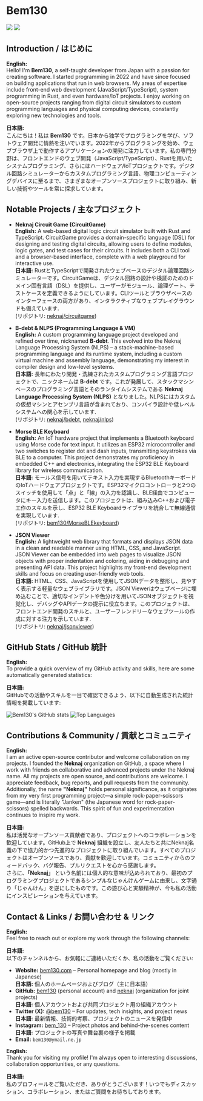 # Bem130

![](https://img.shields.io/twitter/follow/bem130)
![](https://img.shields.io/youtube/channel/subscribers/UCamauzErkPzhx7Q3NY_FrUQ)  

## Introduction / はじめに

**English:**  
Hello! I'm **Bem130**, a self-taught developer from Japan with a passion for creating software. I started programming in 2022 and have since focused on building applications that run in web browsers. My areas of expertise include front-end web development (JavaScript/TypeScript), system programming in Rust, and even hardware/IoT projects. I enjoy working on open-source projects ranging from digital circuit simulators to custom programming languages and physical computing devices, constantly exploring new technologies and tools.

**日本語:**  
こんにちは！私は **Bem130** です。日本から独学でプログラミングを学び、ソフトウェア開発に情熱を注いでいます。2022年からプログラミングを始め、ウェブブラウザ上で動作するアプリケーションの開発に注力しています。私の専門分野は、フロントエンドのウェブ開発（JavaScript/TypeScript）、Rustを用いたシステムプログラミング、さらにはハードウェア/IoTプロジェクトです。デジタル回路シミュレーターからカスタムプログラミング言語、物理コンピューティングデバイスに至るまで、さまざまなオープンソースプロジェクトに取り組み、新しい技術やツールを常に探求しています。

## Notable Projects / 主なプロジェクト

- **Neknaj Circuit Game (CircuitGame)**  
  **English:** A web-based digital logic circuit simulator built with Rust and TypeScript. CircuitGame provides a domain-specific language (DSL) for designing and testing digital circuits, allowing users to define modules, logic gates, and test cases for their circuits. It includes both a CLI tool and a browser-based interface, complete with a web playground for interactive use.  
  **日本語:** RustとTypeScriptで開発されたウェブベースのデジタル論理回路シミュレーターです。CircuitGameは、デジタル回路の設計や検証のためのドメイン固有言語（DSL）を提供し、ユーザーがモジュール、論理ゲート、テストケースを定義できるようにしています。CLIツールとブラウザベースのインターフェースの両方があり、インタラクティブなウェブプレイグラウンドも備えています.  
  (リポジトリ: [neknaj/circuitgame](https://github.com/neknaj/circuitgame))

- **B-debt & NLPS (Programming Language & VM)**  
  **English:** A custom programming language project developed and refined over time, nicknamed **B-debt**. This evolved into the Neknaj Language Processing System (NLPS) – a stack-machine-based programming language and its runtime system, including a custom virtual machine and assembly language, demonstrating my interest in compiler design and low-level systems.  
  **日本語:** 長年にわたり開発・洗練されたカスタムプログラミング言語プロジェクトで、ニックネームは **B-debt** です。これが発展して、スタックマシンベースのプログラミング言語とそのランタイムシステムである **Neknaj Language Processing System (NLPS)** となりました。NLPSにはカスタムの仮想マシンとアセンブリ言語が含まれており、コンパイラ設計や低レベルシステムへの関心を示しています.  
  (リポジトリ: [neknaj/bdebt](https://github.com/neknaj/bdebt), [neknaj/nlps](https://github.com/neknaj/nlps))

- **Morse BLE Keyboard**  
  **English:** An IoT hardware project that implements a Bluetooth keyboard using Morse code for text input. It utilizes an ESP32 microcontroller and two switches to register dot and dash inputs, transmitting keystrokes via BLE to a computer. This project demonstrates my proficiency in embedded C++ and electronics, integrating the ESP32 BLE Keyboard library for wireless communication.  
  **日本語:** モールス信号を用いてテキスト入力を実現するBluetoothキーボードのIoTハードウェアプロジェクトです。ESP32マイクロコントローラと2つのスイッチを使用して「点」と「線」の入力を認識し、BLE経由でコンピュータにキー入力を送信します。このプロジェクトは、組み込みC++および電子工作のスキルを示し、ESP32 BLE Keyboardライブラリを統合して無線通信を実現しています.  
  (リポジトリ: [bem130/MorseBLEkeyboard](https://github.com/bem130/MorseBLEkeyboard))

- **JSON Viewer**  
  **English:** A lightweight web library that formats and displays JSON data in a clean and readable manner using HTML, CSS, and JavaScript. JSON Viewer can be embedded into web pages to visualize JSON objects with proper indentation and coloring, aiding in debugging and presenting API data. This project highlights my front-end development skills and focus on creating user-friendly web tools.  
  **日本語:** HTML、CSS、JavaScriptを使用してJSONデータを整形し、見やすく表示する軽量なウェブライブラリです。JSON Viewerはウェブページに埋め込むことで、適切なインデントや色分けを用いてJSONオブジェクトを視覚化し、デバッグやAPIデータの提示に役立ちます。このプロジェクトは、フロントエンド開発のスキルと、ユーザーフレンドリーなウェブツールの作成に対する注力を示しています.  
  (リポジトリ: [neknaj/jsonviewer](https://github.com/neknaj/jsonviewer))

<!-- 追加のプロジェクトを必要に応じてここにコメントアウトして追加できます -->

## GitHub Stats / GitHub 統計

**English:**  
To provide a quick overview of my GitHub activity and skills, here are some automatically generated statistics:

**日本語:**  
GitHubでの活動やスキルを一目で確認できるよう、以下に自動生成された統計情報を掲載しています:

![Bem130's GitHub stats](https://github-readme-stats.vercel.app/api?username=bem130&show_icons=true&theme=transparent)
![Top Languages](https://github-readme-stats.vercel.app/api/top-langs/?username=bem130&layout=compact&theme=transparent)

## Contributions & Community / 貢献とコミュニティ

**English:**  
I am an active open-source contributor and welcome collaboration on my projects. I founded the **Neknaj** organization on GitHub, a space where I work with friends on collaborative and advanced projects under the Neknaj name. All my projects are open source, and contributions are welcome. I appreciate feedback, bug reports, and pull requests from the community.  
Additionally, the name **"Neknaj"** holds personal significance, as it originates from my very first programming project—a simple rock-paper-scissors game—and is literally "Janken" (the Japanese word for rock-paper-scissors) spelled backwards. This spirit of fun and experimentation continues to inspire my work.

**日本語:**  
私は活発なオープンソース貢献者であり、プロジェクトへのコラボレーションを歓迎しています。GitHub上で **Neknaj** 組織を設立し、友人たちと共にNeknaj名義の下で協力的かつ先進的なプロジェクトに取り組んでいます。すべてのプロジェクトはオープンソースであり、貢献を歓迎しています。コミュニティからのフィードバック、バグ報告、プルリクエストを心から感謝します。  
さらに、**「Neknaj」** という名前には個人的な意味が込められており、最初のプログラミングプロジェクトであるシンプルなじゃんけんゲームに由来し、文字通り「じゃんけん」を逆にしたものです。この遊び心と実験精神が、今も私の活動にインスピレーションを与えています。

## Contact & Links / お問い合わせ & リンク

**English:**  
Feel free to reach out or explore my work through the following channels:

**日本語:**  
以下のチャンネルから、お気軽にご連絡いただくか、私の活動をご覧ください:

- **Website:** [bem130.com](https://bem130.com) – Personal homepage and blog (mostly in Japanese)  
  **日本語:** 個人のホームページおよびブログ（主に日本語）
- **GitHub:** [bem130](https://github.com/bem130) (personal account) and [neknaj](https://github.com/neknaj) (organization for joint projects)  
  **日本語:** 個人アカウントおよび共同プロジェクト用の組織アカウント
- **Twitter (X):** [@bem130](https://twitter.com/bem130) – For updates, tech insights, and project news  
  **日本語:** 最新情報、技術的考察、プロジェクトのニュースを発信中
- **Instagram:** [bem_130](https://instagram.com/bem_130) – Project photos and behind-the-scenes content  
  **日本語:** プロジェクトの写真や舞台裏の様子を掲載
- **Email:** `bem130@ymail.ne.jp`

**English:**  
Thank you for visiting my profile! I'm always open to interesting discussions, collaboration opportunities, or any questions.

**日本語:**  
私のプロフィールをご覧いただき、ありがとうございます！いつでもディスカッション、コラボレーション、またはご質問をお待ちしております。
